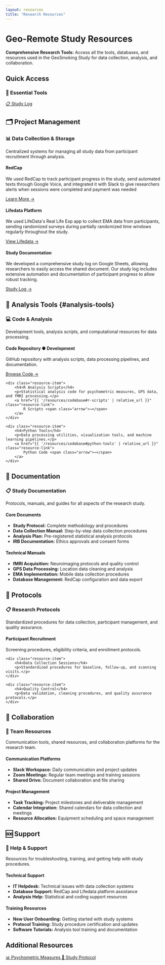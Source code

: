 ```yaml
---
layout: resources
title: "Research Resources"
---
```


# Geo-Remote Study Resources

<div class="highlight-box">
<p><strong>Comprehensive Research Tools:</strong> Access all the tools, databases, and resources used in the GeoSmoking Study for data collection, analysis, and collaboration.</p>
</div>

## Quick Access 

<div class="quick-access">
<h3>🚀 Essential Tools</h3>
<div class="quick-access-grid">
    <a href="{{ '/resources/study-log' | relative_url }}" class="quick-access-btn">
        📋 Study Log
    </a>
</div>
</div>

<div id="project-management"></div>

## 🗂️ Project Management

<div class="resource-card">
<h3>📊 Data Collection & Storage</h3>
<p>Centralized systems for managing all study data from participant recruitment through analysis.</p>

<div class="resource-grid">
    <div class="resource-item">
        <h4>RedCap</h4>
        <p>We used RedCap to track participant progress in the study, send automated texts through Google Voice, and integrated it with Slack to give researchers alerts when sessions were completed and payment was needed</p>
        <a href="{{ '/resources/redcap' | relative_url }}" class="resource-link">
            Learn More <span class="arrow">→</span>
        </a>
    </div>
    
<div class="resource-item">
    <h4>Lifedata Platform</h4>
    <p>We used LifeData's Real Life Exp app to collect EMA data from participants, sending randomized surveys during partially randomized time windows regularly throughout the study.</p>
    <a href="{{ '/resources/lifedata' | relative_url }}" class="resource-link">
        View Lifedata <span class="arrow">→</span>
    </a>
</div>

<div class="resource-item">
    <h4>Study Documentation</h4>
    <p>We developed a comprehensive study log on Google Sheets, allowing researchers to easily access the shared document. Our study log includes extensive automation and documentation of participant progress to allow robust tracking.</p>
    <a href="{{ '/resources/study-log' | relative_url }}" class="resource-link">
        Study Log <span class="arrow">→</span>
    </a>
</div>
</div>
</div>

<div id="analysis-tools"></div>

## 🔬 Analysis Tools {#analysis-tools}

<div class="resource-card">
<h3>💻 Code & Analysis</h3>
<p>Development tools, analysis scripts, and computational resources for data processing.</p>

<div class="resource-grid">
    <div class="resource-item">
        <h4>Code Repository <span class="status-badge status-development">●&nbsp;Development</span></h4>
        <p>GitHub repository with analysis scripts, data processing pipelines, and documentation.</p>
        <a href="{{ '/resources/codebase' | relative_url }}" class="resource-link">
            Browse Code <span class="arrow">→</span>
        </a>
    </div>
    
    <div class="resource-item">
        <h4>R Analysis Scripts</h4>
        <p>Statistical analysis code for psychometric measures, GPS data, and fMRI processing.</p>
        <a href="{{ '/resources/codebase#r-scripts' | relative_url }}" class="resource-link">
            R Scripts <span class="arrow">→</span>
        </a>
    </div>
    
    <div class="resource-item">
        <h4>Python Tools</h4>
        <p>Data processing utilities, visualization tools, and machine learning pipelines.</p>
        <a href="{{ '/resources/codebase#python-tools' | relative_url }}" class="resource-link">
            Python Code <span class="arrow">→</span>
        </a>
    </div>
</div>
</div>

<div id="documentation"></div>

## 📖 Documentation

<div class="resource-card">
<h3>📋 Study Documentation</h3>
<p>Protocols, manuals, and guides for all aspects of the research study.</p>

<h4>Core Documents</h4>
<ul>
<li><strong>Study Protocol:</strong> Complete methodology and procedures</li>
<li><strong>Data Collection Manual:</strong> Step-by-step data collection procedures</li>
<li><strong>Analysis Plan:</strong> Pre-registered statistical analysis protocols</li>
<li><strong>IRB Documentation:</strong> Ethics approvals and consent forms</li>
</ul>

<h4>Technical Manuals</h4>
<ul>
<li><strong>fMRI Acquisition:</strong> Neuroimaging protocols and quality control</li>
<li><strong>GPS Data Processing:</strong> Location data cleaning and analysis</li>
<li><strong>EMA Implementation:</strong> Mobile data collection procedures</li>
<li><strong>Database Management:</strong> RedCap configuration and data export</li>
</ul>
</div>

<div id="protocols"></div>

## 🧪 Protocols

<div class="resource-card">
<h3>📋 Research Protocols</h3>
<p>Standardized procedures for data collection, participant management, and quality assurance.</p>

<div class="resource-grid">
    <div class="resource-item">
        <h4>Participant Recruitment</h4>
        <p>Screening procedures, eligibility criteria, and enrollment protocols.</p>
    </div>
    
    <div class="resource-item">
        <h4>Data Collection Sessions</h4>
        <p>Standardized procedures for baseline, follow-up, and scanning visits.</p>
    </div>
    
    <div class="resource-item">
        <h4>Quality Control</h4>
        <p>Data validation, cleaning procedures, and quality assurance protocols.</p>
    </div>
</div>
</div>

<div id="collaboration"></div>

## 🤝 Collaboration

<div class="resource-card">
<h3>👥 Team Resources</h3>
<p>Communication tools, shared resources, and collaboration platforms for the research team.</p>

<h4>Communication Platforms</h4>
<ul>
<li><strong>Slack Workspace:</strong> Daily communication and project updates</li>
<li><strong>Zoom Meetings:</strong> Regular team meetings and training sessions</li>
<li><strong>Shared Drive:</strong> Document collaboration and file sharing</li>
</ul>

<h4>Project Management</h4>
<ul>
<li><strong>Task Tracking:</strong> Project milestones and deliverable management</li>
<li><strong>Calendar Integration:</strong> Shared calendars for data collection and meetings</li>
<li><strong>Resource Allocation:</strong> Equipment scheduling and space management</li>
</ul>
</div>

<div id="support"></div>

## 🆘 Support

<div class="resource-card">
<h3>💬 Help & Support</h3>
<p>Resources for troubleshooting, training, and getting help with study procedures.</p>

<h4>Technical Support</h4>
<ul>
<li><strong>IT Helpdesk:</strong> Technical issues with data collection systems</li>
<li><strong>Database Support:</strong> RedCap and Lifedata platform assistance</li>
<li><strong>Analysis Help:</strong> Statistical and coding support resources</li>
</ul>

<h4>Training Resources</h4>
<ul>
<li><strong>New User Onboarding:</strong> Getting started with study systems</li>
<li><strong>Protocol Training:</strong> Study procedure certification and updates</li>
<li><strong>Software Tutorials:</strong> Analysis tool training and documentation</li>
</ul>
</div>

## Additional Resources

<div class="cta-container">
<a href="{{ '/measures' | relative_url }}" class="btn btn-primary">
📊 Psychometric Measures
</a>
<a href="{{ '/protocol' | relative_url }}" class="btn btn-outline">
📖 Study Protocol
</a>
</div>

